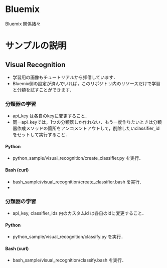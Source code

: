 # Bluemix
Bluemix 関係諸々

# サンプルの説明

## Visual Recognition
- 学習用の画像もチュートリアルから拝借しています．
- Bluemix側の設定が済んでいれば，このリポジトリ内のリソースだけで学習と分類を試すことができます．

### 分類器の学習
- api_key は各自のkeyに変更すること．
- 同一api_keyでは，1つの分類器しか作れない．もう一度作りたいときは分類器作成メソッドの箇所をアンコメントアウトして，削除したいclassifier_idをセットして実行すること．

#### Python
- python_sample/visual_recognition/create_classifier.py を実行．

#### Bash (curl)
- bash_sample/visual_recognition/create_classifier.bash を実行．
- 
### 分類器の学習
- api_key, classifier_ids 内のカスタムid は各自のidに変更すること．

#### Python
- python_sample/visual_recognition/classify.py を実行．

#### Bash (curl)
- bash_sample/visual_recognition/classify.bash を実行．

